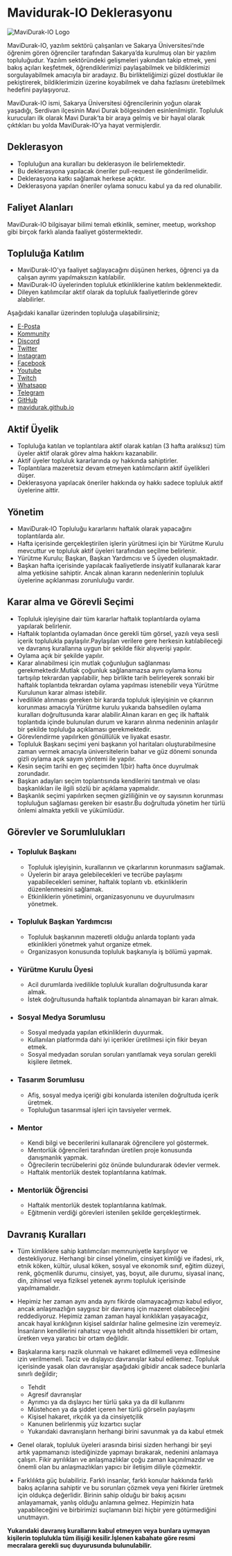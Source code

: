 # Mavidurak-IO Deklerasyonu

![MaviDurak-IO Logo](https://mavidurak.github.io/images/logos/dark.png "MaviDurak-IO Logo")

MaviDurak-IO, yazılım sektörü çalışanları ve Sakarya Üniversitesi‘nde öğrenim gören öğrenciler tarafından Sakarya’da kurulmuş olan bir yazılım topluluğudur. Yazılım sektöründeki gelişmeleri yakından takip etmek, yeni bakış açıları keşfetmek, öğrendiklerimizi paylaşabilmek ve bildiklerimizi sorgulayabilmek amacıyla bir aradayız. Bu birlikteliğimizi güzel dostluklar ile pekiştirerek, bildiklerimizin üzerine koyabilmek ve daha fazlasını üretebilmek hedefini paylaşıyoruz.

MaviDurak-IO ismi, Sakarya Üniversitesi öğrencilerinin yoğun olarak yaşadığı, Serdivan ilçesinin Mavi Durak bölgesinden esinlenilmiştir. Topluluk kurucuları ilk olarak Mavi Durak’ta bir araya gelmiş ve bir hayal olarak çıktıkları bu yolda MaviDurak-IO’ya hayat vermişlerdir.

## Deklerasyon

- Topluluğun ana kuralları bu deklerasyon ile belirlemektedir.
- Bu deklerasyona yapılacak öneriler pull-request ile gönderilmelidir.
- Deklerasyona katkı sağlamak herkese açıktır.
- Deklerasyona yapılan öneriler oylama sonucu kabul ya da red olunabilir.

## Faliyet Alanları

MaviDurak-IO bilgisayar bilimi temalı etkinlik, seminer, meetup, workshop gibi birçok farklı alanda faaliyet göstermektedir.

## Topluluğa Katılım

- MaviDurak-IO'ya faaliyet sağlayacağını düşünen herkes, öğrenci ya da çalışan ayrımı yapılmaksızın katılabilir.
- MaviDurak-IO üyelerinden topluluk etkinliklerine katılım beklenmektedir.
- Dileyen katılımcılar aktif olarak da topluluk faaliyetlerinde görev alabilirler.

Aşağıdaki kanallar üzerinden topluluğa ulaşabilirsiniz;

- [E-Posta](mailto:mavidurak.io@gmail.com)
- [Kommunity](https://kommunity.com/mavidurakio)
- [Discord](https://discord.gg/7zaXka9)
- [Twitter](https://twitter.com/mavidurakio)
- [Instagram](https://www.instagram.com/mavidurak.io/)
- [Facebook](https://www.facebook.com/mavidurakio/)
- [Youtube](https://www.youtube.com/channel/UCwp_bJ_5M9Tv3a5GyD7oP6w)
- [Twitch](https://www.twitch.tv/mavidurakio)
- [Whatsapp](https://chat.whatsapp.com/FLXNq9OlA4W6jSakpKJMjF)
- [Telegram](https://t.me/mavidurakio)
- [GitHub](https://github.com/mavidurak)
- [mavidurak.github.io](https://mavidurak.github.io/)

## Aktif Üyelik

- Topluluğa katılan ve toplantılara aktif olarak katılan (3 hafta aralıksız) tüm üyeler aktif olarak görev alma hakkını kazanabilir.
- Aktif üyeler topluluk kararlarında oy hakkında sahiptirler.
- Toplantılara mazeretsiz devam etmeyen katılımcıların aktif üyelikleri düşer.
- Deklerasyona yapılacak öneriler hakkında oy hakkı sadece topluluk aktif üyelerine aittir.

## Yönetim

- MaviDurak-IO Topluluğu kararlarını haftalık olarak yapacağını toplantılarda alır.
- Hafta içerisinde gerçekleştirilen işlerin yürütmesi için bir Yürütme Kurulu mevcuttur ve topluluk aktif üyeleri tarafından seçilme belirlenir.
- Yürütme Kurulu; Başkan, Başkan Yardımcısı ve 5 üyeden oluşmaktadır.
- Başkan hafta içerisinde yapılacak faaliyetlerde insiyatif kullanarak karar alma yetkisine sahiptir. Ancak alınan kararın nedenlerinin topluluk üyelerine açıklanması zorunluluğu vardır.

## Karar alma ve Görevli Seçimi

- Topluluk işleyişine dair tüm kararlar haftalık toplantılarda oylama yapılarak belirlenir.
- Haftalık toplantıda oylamadan önce gerekli tüm görsel, yazılı veya sesli içerik toplulukla paylaşılır.Paylaşılan verilere gere herkesin katılabileceği ve davranış kurallarına uygun bir şekilde fikir alışverişi yapılır.
- Oylama açık bir şekilde yapılır.
- Karar alınabilmesi için mutlak çoğunluğun sağlanması gerekmektedir.Mutlak çoğunluk sağlanamazsa aynı oylama konu tartışılıp tekrardan yapılabilir, hep birlikte tarih belirleyerek sonraki bir haftalık toplantıda tekrardan oylama yapılması istenebilir veya Yürütme Kurulunun karar alması istebilir.
- İvedilikle alınması gereken bir kararda topluluk işleyişinin ve çıkarının korunması amacıyla Yürütme kurulu yukarıda bahsedilen oylama kuralları doğrultusunda karar alabilir.Alınan kararı en geç ilk haftalık toplantıda içinde bulunulan durum ve kararın alınma nedeninin anlaşılır bir şekilde topluluğa açıklaması gerekmektedir.
- Görevlendirme yapılırken gönüllülük ve liyakat esastır.
- Topluluk Başkanı seçimi yeni başkanın yol haritaları oluşturabilmesine zaman vermek amacıyla üniversitelerin bahar ve güz dönemi sonunda gizli oylama açık sayım yöntemi ile yapılır.
- Kesin seçim tarihi en geç seçimden 1(bir) hafta önce duyrulmak zorundadır.
- Başkan adayları seçim toplantısında kendilerini tanıtmalı ve olası başkanlıkları ile ilgili sözlü bir açıklama yapmalıdır.
- Başkanlık seçimi yapılırken seçmen gizliliğinin ve oy sayısının korunması topluluğun sağlaması gereken bir esastır.Bu doğrultuda yönetim her türlü önlemi almakta yetkili ve yükümlüdür.

## Görevler ve Sorumlulukları
- ### Topluluk Başkanı
  + Topluluk işleyişinin, kurallarının ve çıkarlarının korunmasını sağlamak.
  + Üyelerin bir araya gelebilecekleri ve tecrübe paylaşımı yapabilecekleri seminer, haftalık toplantı vb. etkinliklerin düzenlenmesini sağlamak.
  + Etkinliklerin yönetimini, organizasyonunu ve duyurulmasını yönetmek. 

- ### Topluluk Başkan Yardımcısı
  + Topluluk başkanının mazeretli olduğu anlarda toplantı yada etkinlikleri yönetmek yahut organize etmek.
  + Organizasyon konusunda topluluk başkanıyla iş bölümü yapmak.

- ### Yürütme Kurulu Üyesi
  + Acil durumlarda ivedilikle topluluk kuralları doğrultusunda karar almak.
  + İstek doğrultusunda haftalık toplantıda alınamayan bir kararı almak. 

- ### Sosyal Medya Sorumlusu
  + Sosyal medyada yapılan etkinliklerin duyurmak.
  + Kullanılan platformda dahi iyi içerikler üretilmesi için fikir beyan etmek. 
  + Sosyal medyadan sorulan soruları yanıtlamak veya soruları gerekli kişilere iletmek.

- ### Tasarım Sorumlusu
  + Afiş, sosyal medya içeriği gibi konularda istenilen doğrultuda içerik üretmek.
  + Topluluğun tasarımsal işleri için tavsiyeler vermek.

- ### Mentor
  + Kendi bilgi ve becerilerini kullanarak öğrencilere yol göstermek.
  + Mentorlük öğrencileri tarafından üretilen proje konusunda danışmanlık yapmak.
  + Öğrecilerin tecrübelerini göz önünde bulundurarak ödevler vermek.
  + Haftalık mentorlük destek toplantılarına katılmak.

- ### Mentorlük Öğrencisi 
  + Haftalık mentorlük destek toplantılarına katılmak.
  + Eğitmenin verdiği görevleri istenilen şekilde gerçekleştirmek.
## Davranış Kuralları

- Tüm kimliklere sahip katılımcıları memnuniyetle karşılıyor ve destekliyoruz. Herhangi bir cinsel yönelim, cinsiyet kimliği ve ifadesi, ırk, etnik köken, kültür, ulusal köken, sosyal ve ekonomik sınıf, eğitim düzeyi, renk, göçmenlik durumu, cinsiyet, yaş, boyut, aile durumu, siyasal inanç, din, zihinsel veya fiziksel yetenek ayrımı topluluk içerisinde yapılmamalıdır.

- Hepimiz her zaman aynı anda aynı fikirde olamayacağımızı kabul ediyor, ancak anlaşmazlığın saygısız bir davranış için mazeret olabileceğini reddediyoruz. Hepimiz zaman zaman hayal kırıklıkları yaşayacağız, ancak hayal kırıklığının kişisel saldırılar haline gelmesine izin veremeyiz. İnsanların kendilerini rahatsız veya tehdit altında hissettikleri bir ortam, üretken veya yaratıcı bir ortam değildir.

- Başkalarına karşı nazik olunmalı ve hakaret edilmemeli veya edilmesine izin verilmemeli. Taciz ve dışlayıcı davranışlar kabul edilemez. Topluluk içerisinde yasak olan davranışlar aşağıdaki gibidir ancak sadece bunlarla sınırlı değildir;
  - Tehdit
  - Agresif davranışlar
  - Ayrımcı ya da dışlayıcı her türlü şaka ya da dil kullanımı
  - Müstehcen ya da şiddet içeren her türlü görselin paylaşımı
  - Kişisel hakaret, ırkçılık ya da cinsiyetçilik
  - Kanunen belirlenmiş yüz kızartıcı suçlar
  - Yukarıdaki davranışların herhangi birini savunmak ya da kabul etmek

- Genel olarak, topluluk üyeleri arasında birisi sizden herhangi bir şeyi artık yapmamanızı istediğinizde yapmayı bırakarak, nedenini anlamaya çalışın. Fikir ayrılıkları ve anlaşmazlıklar çoğu zaman kaçınılmazdır ve önemli olan bu anlaşmazlıkları yapıcı bir iletişim diliyle çözmektir.

- Farklılıkta güç bulabiliriz. Farklı insanlar, farklı konular hakkında farklı bakış açılarına sahiptir ve bu sorunları çözmek veya yeni fikirler üretmek için oldukça değerlidir. Birinin sahip olduğu bir bakış açısını anlayamamak, yanlış olduğu anlamına gelmez. Hepimizin hata yapabileceğini ve birbirimizi suçlamanın bizi hiçbir yere götürmediğini unutmayın.

**Yukarıdaki davranış kurallarını kabul etmeyen veya bunlara uymayan kişilerin toplulukla tüm ilişiği kesilir.İşlenen kabahate göre resmi mecralara gerekli suç duyurusunda bulunulabilir.**
